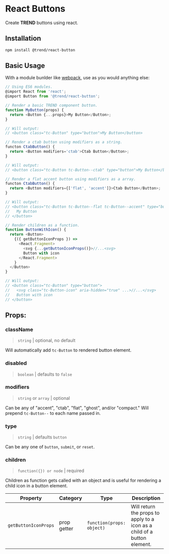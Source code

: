 # React Buttons

Create **TREND** buttons using react.

## Installation

```bash
npm install @trend/react-button
```

## Basic Usage

With a module bunlder like [webpack](https://webpack.js.org/), use as you would anything else:

```javascript
// Using ES6 modules.
@import React from 'react';
@import Button from '@trend/react-button';

// Render a basic TREND component button.
function MyButton(props) {
  return <Button {...props}>My Button</Button>;
}

// Will output:
// <button class="tc-Button" type="button">My Button</button>

// Render a ctab button using modifiers as a string.
functon CtabButton() {
  return <Button modifiers='ctab'>Ctab Button</Button>;
}

// Will output:
// <button class="tc-Button tc-Button--ctab" type="button">My Button</button>

// Render a flat accent button using modifiers as a array.
functon CtabButton() {
  return <Button modifiers={['flat', 'accent']}>Ctab Button</Button>;
}

// Will output:
// <button class="tc-Button tc-Button--flat tc-Button--accent" type="button">
//   My Button
// </button>

// Render children as a function.
function ButtonWithIcon() {
  return <Button>
    {({ getButtonIconProps }) =>
      <React.Fragment>
        <svg {...getButtonIconProps()}>//...<svg>
        Button with icon
      </React.Fragment>
    }
  </Button>
}

// Will output:
// <button class="tc-Button" type="button">
//   <svg class="tc-Button-icon" aria-hidden="true" ...>//...</svg>
//   Button with icon
// </button>
```

## Props:

### className

> `string` | optional, no default

Will automatically add `tc-Button` to rendered button element.

### disabled

> `boolean` | defaults to `false`

### modifiers

> `string` or `array` | optional

Can be any of "accent", "ctab", "flat", "ghost", and/or "compact."  Will prepend `tc-Button--` to each name passed in.

### type

> `string` | defaults `button`

Can be any one of `button`, `submit`, or `reset`.

### children

> `function({}) or node` | required

Children as function gets called with an object and is useful for rendering a child icon in a button element.


Property | Category | Type | Description
--- | --- | --- | ---
`getButtonIconProps` | prop getter | `function(props: object)` | Will return the props to apply to a icon as a child of a button element.
